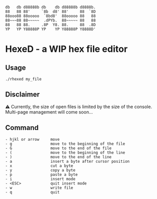 ```
db   db d88888b db    db d88888b d8888b.
88   88 88'     `8b  d8' 88'     88  `8D
88ooo88 88ooooo  `8bd8'  88ooooo 88   88
88~~~88 88~~~~~  .dPYb.  88~~~~~ 88   88
88   88 88.     .8P  Y8. 88.     88  .8D
YP   YP Y88888P YP    YP Y88888P Y8888D'
```


# HexeD - a WIP hex file editor

## Usage
```
./rhexed my_file
```

## Disclaimer
:warning: Currently, the size of open files is limited by the size of the console. Multi-page management will come soon...


## Command
```
- hjkl or arrow     move 
- g                 move to the beginning of the file
- G                 move to the end of the file
- (                 move to the beginning of the line
- )                 move to the end of the line
- a                 insert a byte after cursor position
- x                 cut a byte
- y                 copy a byte 
- p                 paste a byte
- i                 insert mode
- <ESC>             quit insert mode
- w                 write file
- q                 quit
```

